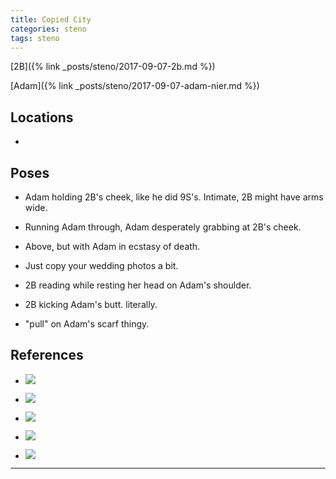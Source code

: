 ```yaml
---
title: Copied City
categories: steno
tags: steno
---
```


[2B]({% link _posts/steno/2017-09-07-2b.md %})

[Adam]({% link _posts/steno/2017-09-07-adam-nier.md %})

## Locations

- 

## Poses

* Adam holding 2B's cheek, like he did 9S's. Intimate, 2B might have arms wide.

* Running Adam through, Adam desperately grabbing at 2B's cheek.

* Above, but with Adam in ecstasy of death. 

* Just copy your wedding photos a bit.

* 2B reading while resting her head on Adam's shoulder.

* 2B kicking Adam's butt. literally. 

* "pull" on Adam's scarf thingy.

## References

* ![](https://i.imgur.com/USvLWuM.png)

* ![](https://i.imgur.com/dWjlZC9.jpg)

* ![](https://i.imgur.com/ytjnveo.png)

* ![](https://i.imgur.com/rQur9vW.png)

* ![](https://i.imgur.com/sXrUGel.png)

---
